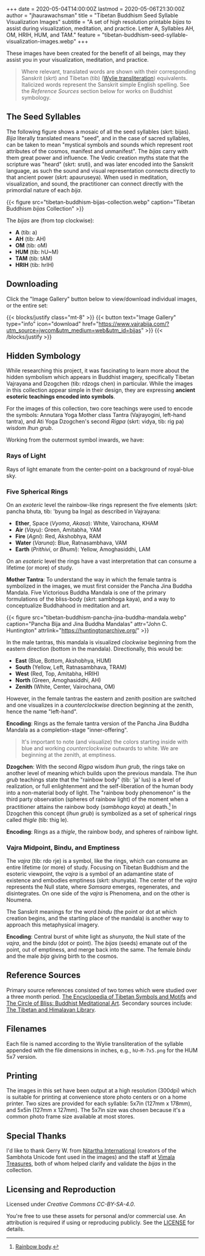 +++
date = 2020-05-04T14:00:00Z
lastmod = 2020-05-06T21:30:00Z
author = "jhaurawachsman"
title = "Tibetan Buddhism Seed Syllable Visualization Images"
subtitle = "A set of high resolution printable *bijas* to assist during visualization, meditation, and practice. Letter A, Syllables AH, OM, HRIH, HUM, and TAM."
feature = "tibetan-buddhism-seed-syllable-visualization-images.webp"
+++

These images have been created for the benefit of all beings, may they assist you in your visualization, meditation, and practice.

> Where relevant, translated words are shown with their corresponding Sanskrit (skrt) and Tibetan (tib) ([Wylie transliteration](https://en.wikipedia.org/wiki/Wylie_transliteration)) equivalents. Italicized words represent the Sanskrit simple English spelling. See the *Reference Sources* section below for works on Buddhist symbology.

## The Seed Syllables

The following figure shows a mosaic of all the seed syllables (skrt: bijas). *Bija* literally translated means "seed", and in the case of sacred syllables, can be taken to mean "mystical symbols and sounds which represent root attributes of the cosmos, manifest and unmanifest". The *bijas* carry with them great power and influence. The Vedic creation myths state that the scripture was "heard" (skrt: sruti), and was later encoded into the Sanskrit language, as such the sound and visual representation connects directly to that ancient power (skrt: apauruseya). When used in meditation, visualization, and sound, the practitioner can connect directly with the primordial nature of each *bija*.

{{< figure src="tibetan-buddhism-bijas-collection.webp" caption="Tibetan Buddhism *bijas* Collection" >}}

The *bijas* are (from top clockwise):

- **A** (tib: a)
- **AH** (tib: AH)
- **OM** (tib: oM)
- **HUM** (tib: hU~M)
- **TAM** (tib: tAM)
- **HRIH** (tib: hrIH)

## Downloading

Click the "Image Gallery" button below to view/download individual images, or the entire set:

{{< blocks/justify class="mt-8" >}}
{{< button text="Image Gallery" type="info" icon="download" href="https://www.vajrabija.com/?utm_source=jwcom&utm_medium=web&utm_id=bijas" >}}
{{< /blocks/justify >}}

## Hidden Symbology

While researching this project, it was fascinating to learn more about the hidden symbolism which appears in Buddhist imagery, specifically Tibetan Vajrayana and Dzogchen (tib: rdzogs chen) in particular. While the images in this collection appear simple in their design, they are expressing **ancient esoteric teachings encoded into symbols**.

For the images of this collection, two core teachings were used to encode the symbols: Annutara Yoga Mother class Tantra (Vajrayogini, left-hand tantra), and Ati Yoga Dzogchen's second *Rigpa* (skrt: vidya, tib: rig pa) wisdom *lhun grub*.

Working from the outermost symbol inwards, we have:

### Rays of Light

Rays of light emanate from the center-point on a background of royal-blue sky.

### Five Spherical Rings

On an *exoteric* level the rainbow-like rings represent the five elements (skrt: pancha bhuta, tib: 'byung ba lnga) as described in Vajrayana:

- **Ether**, Space (*Vyoma*, *Akasa*): White, Vairochana, KHAM
- **Air** (*Vayu*): Green, Amitabha, YAM
- **Fire** (*Agni*): Red, Akshobhya, RAM
- **Water** (*Varuna*): Blue, Ratnasambhava, VAM
- **Earth** (*Prithivi*, or *Bhumi*): Yellow, Amoghasiddhi, LAM

On an *esoteric* level the rings have a vast interpretation that can consume a lifetime (or more) of study.

**Mother Tantra**: To understand the way in which the female tantra is symbolized in the images, we must first consider the Pancha Jina Buddha Mandala. Five Victorious Buddha Mandala is one of the primary formulations of the bliss-body (skrt: sambhoga kaya), and a way to conceptualize Buddhahood in meditation and art.

{{< figure src="tibetan-buddhism-pancha-jina-buddha-mandala.webp" caption="Pancha Bija and Jina Buddha Mandalas" attr="John C. Huntington" attrlink="https://huntingtonarchive.org/" >}}

In the male tantras, this mandala is visualized *clockwise* beginning from the eastern direction (bottom in the mandala). Directionally, this would be:

- **East** (Blue, Bottom, Akshobhya, HUM)
- **South** (Yellow, Left, Ratnasambhava, TRAM)
- **West** (Red, Top, Amitabha, HRIH)
- **North** (Green, Amoghasiddhi, AH)
- **Zenith** (White, Center, Vairochana, OM)

However, in the female tantras the eastern and zenith position are switched and one visualizes in a *counterclockwise* direction beginning at the zenith, hence the name "left-hand".

**Encoding**: Rings as the female tantra version of the Pancha Jina Buddha Mandala as a completion-stage "inner-offering".

> It's important to note (and visualize) the colors starting inside with blue and working *counterclockwise* outwards to white. We are beginning at the zenith, at emptiness.

**Dzogchen**: With the second *Rigpa* wisdom *lhun grub*, the rings take on another level of meaning which builds upon the previous mandala. The *lhun grub* teachings state that the "rainbow body" (tib: 'ja' lus) is a level of realization, or full enlightenment and the self-liberation of the human body into a non-material body of light. The "rainbow body phenomenon" is the third party observation (spheres of rainbow light) of the moment when a practitioner attains the rainbow body (*sambhoga kaya*) at death.[^1] In Dzogchen this concept (*lhun grub*) is symbolized as a set of spherical rings called *thigle* (tib: thig le).

[^1]: [Rainbow body](https://en.wikipedia.org/wiki/Rainbow_body).

**Encoding**: Rings as a *thigle*, the rainbow body, and spheres of rainbow light.

### Vajra Midpoint, Bindu, and Emptiness

The *vajra* (tib: rdo rje) is a symbol, like the rings, which can consume an entire lifetime (or more) of study. Focusing on Tibetan Buddhism and the esoteric viewpoint, the *vajra* is a symbol of an adamantine state of existence and embodies emptiness (skrt: shunyata). The center of the *vajra* represents the Null state, where *Samsara* emerges, regenerates, and disintegrates. On one side of the *vajra* is Phenomena, and on the other is Noumena.

The Sanskrit meanings for the word *bindu* (the point or dot at which creation begins, and the starting place of the mandala) is another way to approach this metaphysical imagery. 

**Encoding**: Central burst of white light as *shunyata*, the Null state of the *vajra*, and the *bindu* (dot or point). The *bijas* (seeds) emanate out of the point, out of emptiness, and merge back into the same. The female *bindu* and the male *bija* giving birth to the cosmos.

## Reference Sources

Primary source references consisted of two tomes which were studied over a three month period. [The Encyclopedia of Tibetan Symbols and Motifs](https://www.amazon.com/dp/157062416X/?tag=17171-20) and [The Circle of Bliss: Buddhist Meditational Art](https://www.amazon.com/dp/1932476016/?tag=17171-20). Secondary sources include: [The Tibetan and Himalayan Library](https://www.thlib.org/).

## Filenames

Each file is named according to the Wylie transliteration of the syllable appended with the file dimensions in inches, e.g., `hU~M-7x5.png` for the HUM 5x7 version.

## Printing

The images in this set have been output at a high resolution (300dpi) which is suitable for printing at convenience store photo centers or on a home printer. Two sizes are provided for each syllable: 5x7in (127mm x 178mm), and 5x5in (127mm x 127mm). The 5x7in size was chosen because it's a common photo frame size available at most stores.

## Special Thanks

I'd like to thank Gerry W. from [Nitartha International](https://nitartha.net/) (creators of the Sambhota Unicode font used in the images) and the staff at [Vimala Treasures](http://vimalatreasures.org/), both of whom helped clarify and validate the *bijas* in the collection.

## Licensing and Reproduction

Licensed under *Creative Commons CC-BY-SA-4.0*.

You're free to use these assets for personal and/or commercial use. An attribution is required if using or reproducing publicly. See the [LICENSE](https://creativecommons.org/licenses/by-sa/4.0/) for details.
